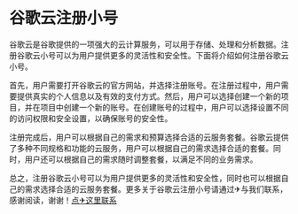 # 谷歌云注册小号

谷歌云是谷歌提供的一项强大的云计算服务，可以用于存储、处理和分析数据。注册谷歌云小号可以为用户提供更多的灵活性和安全性。下面将介绍如何注册谷歌云小号。

首先，用户需要打开谷歌云的官方网站，并选择注册账号。在注册过程中，用户需要提供真实的个人信息以及有效的支付方式。然后，用户可以选择创建一个新的项目，并在项目中创建一个新的账号。在创建账号的过程中，用户可以选择设置不同的访问权限和安全设置，以确保账号的安全性。

注册完成后，用户可以根据自己的需求和预算选择合适的云服务套餐。谷歌云提供了多种不同规格和功能的云服务，用户可以根据自己的需求选择合适的套餐。同时，用户还可以根据自己的需求随时调整套餐，以满足不同的业务需求。

总之，注册谷歌云小号可以为用户提供更多的灵活性和安全性，同时也可以根据自己的需求选择合适的云服务套餐。更多关于谷歌云注册小号请通过✈与我们联系，感谢阅读，谢谢！[点✈这里联系](https://ads.k02.cc)